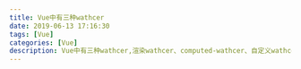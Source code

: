 ```yaml
---
title: Vue中有三种wathcer
date: 2019-06-13 17:16:30
tags: [Vue]
categories: [Vue]
description: Vue中有三种wathcer,渲染wathcer、computed-wathcer、自定义wathcer
---
```

